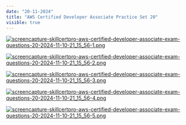 ```yaml
---
date: "20-11-2024"
title: "AWS Certified Developer Associate Practice Set 20"
visible: true
---
```

<a href="/images/screencapture-skillcertpro-aws-certified-developer-associate-exam-questions-20-2024-11-10-21_15_56-1.png" target="_blank"><img src="/images/screencapture-skillcertpro-aws-certified-developer-associate-exam-questions-20-2024-11-10-21_15_56-1.png" alt="screencapture-skillcertpro-aws-certified-developer-associate-exam-questions-20-2024-11-10-21_15_56-1.png" /></a>

<a href="/images/screencapture-skillcertpro-aws-certified-developer-associate-exam-questions-20-2024-11-10-21_15_56-2.png" target="_blank"><img src="/images/screencapture-skillcertpro-aws-certified-developer-associate-exam-questions-20-2024-11-10-21_15_56-2.png" alt="screencapture-skillcertpro-aws-certified-developer-associate-exam-questions-20-2024-11-10-21_15_56-2.png" /></a>

<a href="/images/screencapture-skillcertpro-aws-certified-developer-associate-exam-questions-20-2024-11-10-21_15_56-3.png" target="_blank"><img src="/images/screencapture-skillcertpro-aws-certified-developer-associate-exam-questions-20-2024-11-10-21_15_56-3.png" alt="screencapture-skillcertpro-aws-certified-developer-associate-exam-questions-20-2024-11-10-21_15_56-3.png" /></a>

<a href="/images/screencapture-skillcertpro-aws-certified-developer-associate-exam-questions-20-2024-11-10-21_15_56-4.png" target="_blank"><img src="/images/screencapture-skillcertpro-aws-certified-developer-associate-exam-questions-20-2024-11-10-21_15_56-4.png" alt="screencapture-skillcertpro-aws-certified-developer-associate-exam-questions-20-2024-11-10-21_15_56-4.png" /></a>

<a href="/images/screencapture-skillcertpro-aws-certified-developer-associate-exam-questions-20-2024-11-10-21_15_56-5.png" target="_blank"><img src="/images/screencapture-skillcertpro-aws-certified-developer-associate-exam-questions-20-2024-11-10-21_15_56-5.png" alt="screencapture-skillcertpro-aws-certified-developer-associate-exam-questions-20-2024-11-10-21_15_56-5.png" /></a>
